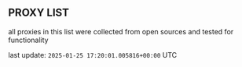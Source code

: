 ## PROXY LIST

all proxies in this list were collected from open sources and tested for functionality

last update: `2025-01-25 17:20:01.005816+00:00` UTC